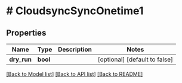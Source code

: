 # # CloudsyncSyncOnetime1

## Properties

Name | Type | Description | Notes
------------ | ------------- | ------------- | -------------
**dry_run** | **bool** |  | [optional] [default to false]

[[Back to Model list]](../../README.md#models) [[Back to API list]](../../README.md#endpoints) [[Back to README]](../../README.md)
